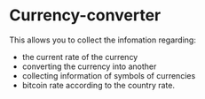# Currency-converter

This allows you to collect the infomation regarding:
  - the current rate of the currency
  - converting the currency into another
  - collecting information of symbols of currencies
  - bitcoin rate according to the country rate. 
